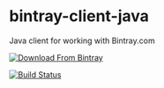 bintray-client-java
===================
Java client for working with Bintray.com

[![Download From Bintray](https://www.bintray.com/docs/images/bintray_badge_color.png)](https://bintray.com/jfrog/bintray-tools/bintray-client-java?bdg=1)

[![Build Status](https://drone.io/github.com/bintray/bintray-client-java/status.png)](https://drone.io/github.com/bintray/bintray-client-java/latest)
